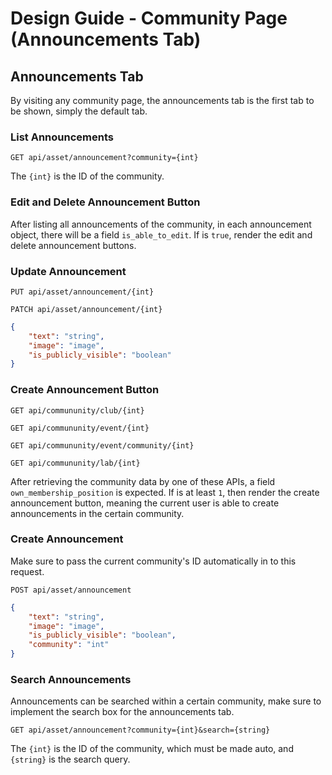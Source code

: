 # Design Guide - Community Page (Announcements Tab)

## Announcements Tab

By visiting any community page, the announcements tab is the first tab to be shown, simply the default tab.

### List Announcements

`GET api/asset/announcement?community={int}`

The `{int}` is the ID of the community.

### Edit and Delete Announcement Button

After listing all announcements of the community, in each announcement object, there will be a field `is_able_to_edit`. If is `true`, render the edit and delete announcement buttons.

### Update Announcement

`PUT api/asset/announcement/{int}`

`PATCH api/asset/announcement/{int}`

```json
{
    "text": "string",
    "image": "image",
    "is_publicly_visible": "boolean"
}
```

### Create Announcement Button

`GET api/commununity/club/{int}`

`GET api/commununity/event/{int}`

`GET api/commununity/event/community/{int}`

`GET api/commununity/lab/{int}`

After retrieving the community data by one of these APIs, a field `own_membership_position` is expected. If is at least `1`, then render the create announcement button, meaning the current user is able to create announcements in the certain community.

### Create Announcement

Make sure to pass the current community's ID automatically in to this request.

`POST api/asset/announcement`

```json
{
    "text": "string",
    "image": "image",
    "is_publicly_visible": "boolean",
    "community": "int"
}
```

### Search Announcements

Announcements can be searched within a certain community, make sure to implement the search box for the announcements tab.

`GET api/asset/announcement?community={int}&search={string}`

The `{int}` is the ID of the community, which must be made auto, and `{string}` is the search query.
